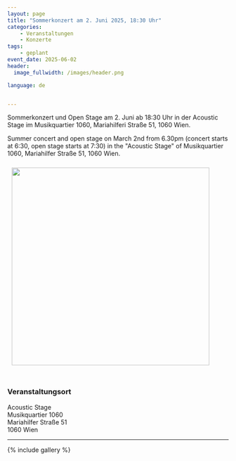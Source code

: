 ```yaml
---
layout: page
title: "Sommerkonzert am 2. Juni 2025, 18:30 Uhr"
categories:
    - Veranstaltungen
    - Konzerte
tags:
    - geplant
event_date: 2025-06-02
header:
  image_fullwidth: /images/header.png

language: de


---
```



Sommerkonzert und Open Stage am 2. Juni ab 18:30 Uhr in der Acoustic Stage im Musikquartier 1060, Mariahilferi Straße 51, 1060 Wien.

Summer concert and open stage on March 2nd from 6.30pm (concert starts at 6:30, open stage starts at 7:30) in the "Acoustic Stage" of Musikquartier 1060, Mariahilfer Straße 51, 1060 Wien.

<a href="/images/poster-2025-06-02.jpg"><img src="/images/poster-2025-06-02.jpg" style="float:left;" width="450px" hspace="10" vspace="10"></a>

<div style="clear: both;">&nbsp;</div>

<!-- ### [Programmfolder](/files/2025-06-02-programm.pdf) -->

### Veranstaltungsort

Acoustic Stage<br>
Musikquartier 1060<br>
Mariahilfer Straße 51<br>
1060 Wien<br>



<div
    data-service="googlemaps"
    data-id="!1m18!1m12!1m3!1d2732.0870316234436!2d16.35147647632881!3d48.19948944684894!2m3!1f0!2f0!3f0!3m2!1i1024!2i768!4f13.1!3m3!1m2!1s0x476d078eee1a255d%3A0x59a0b66eb49dad17!2sMariahilfer%20Str.%2051%2C%201060%20Wien!5e1!3m2!1sde!2sat!4v1743338734617!5m2!1sde!2sat"
    data-autoscale
></div>


----
{% include gallery %}


